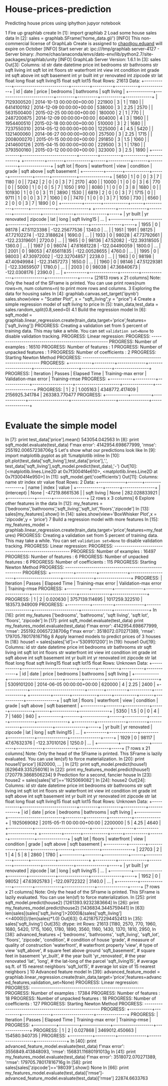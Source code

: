 # House-prices-prediction
Predicting house prices using iphython jupyor notebook 

1 Fire up graphlab create
In [1]: import graphlab
2 Load some house sales data
In [2]: sales = graphlab.SFrame('home_data.gl/')
[INFO] This non-commercial license of GraphLab Create is assigned to chao@ou.eduand will expire on October [INFO] Start server at: ipc:///tmp/graphlab server-4127 - Server binary: /home/chao/anaconda/envs/dato-env/lib/python2.7/site-packages/graphlab/unity [INFO] GraphLab Server Version: 1.6.1
In [3]: sales
Out[3]: Columns:
id str
date datetime
price int
bedrooms str
bathrooms str
sqft living int
sqft lot int
floors str
waterfront int
view int
condition int
grade int
sqft above int
sqft basement int
yr built int
yr renovated int
zipcode str
lat float
long float
sqft living15 float
sqft lot15 float
Rows: 21613
Data:
+------------+---------------------------+---------+----------+-----------+-------------+
| id | date | price | bedrooms | bathrooms | sqft living |
+------------+---------------------------+---------+----------+-----------+-------------+
| 7129300520 | 2014-10-13 00:00:00+00:00 | 221900 | 3 | 1 | 1180 |
| 6414100192 | 2014-12-09 00:00:00+00:00 | 538000 | 3 | 2.25 | 2570 |
| 5631500400 | 2015-02-25 00:00:00+00:00 | 180000 | 2 | 1 | 770 |
| 2487200875 | 2014-12-09 00:00:00+00:00 | 604000 | 4 | 3 | 1960 |
| 1954400510 | 2015-02-18 00:00:00+00:00 | 510000 | 3 | 2 | 1680 |
| 7237550310 | 2014-05-12 00:00:00+00:00 | 1225000 | 4 | 4.5 | 5420 |
| 1321400060 | 2014-06-27 00:00:00+00:00 | 257500 | 3 | 2.25 | 1715 |
| 2008000270 | 2015-01-15 00:00:00+00:00 | 291850 | 3 | 1.5 | 1060 |
| 2414600126 | 2015-04-15 00:00:00+00:00 | 229500 | 3 | 1 | 1780 |
| 3793500160 | 2015-03-12 00:00:00+00:00 | 323000 | 3 | 2.5 | 1890 |
+------------+---------------------------+---------+----------+-----------+-------------+
+----------+--------+------------+------+-----------+-------+------------+---------------+
| sqft lot | floors | waterfront | view | condition | grade | sqft above | sqft basement |
+----------+--------+------------+------+-----------+-------+------------+---------------+
| 5650 | 1 | 0 | 0 | 3 | 7 | 1180 | 0 |
| 7242 | 2 | 0 | 0 | 3 | 7 | 2170 | 400 |
| 10000 | 1 | 0 | 0 | 3 | 6 | 770 | 0 |
| 5000 | 1 | 0 | 0 | 5 | 7 | 1050 | 910 |
| 8080 | 1 | 0 | 0 | 3 | 8 | 1680 | 0 |
| 101930 | 1 | 0 | 0 | 3 | 11 | 3890 | 1530 |
| 6819 | 2 | 0 | 0 | 3 | 7 | 1715 | 0 |
| 9711 | 1 | 0 | 0 | 3 | 7 | 1060 | 0 |
| 7470 | 1 | 0 | 0 | 3 | 7 | 1050 | 730 |
| 6560 | 2 | 0 | 0 | 3 | 7 | 1890 | 0 |
+----------+--------+------------+------+-----------+-------+------------+---------------+
+----------+--------------+---------+-------------+---------------+---------------+-----+
| yr built | yr renovated | zipcode | lat | long | sqft living15 | ... |
+----------+--------------+---------+-------------+---------------+---------------+-----+
| 1955 | 0 | 98178 | 47.51123398 | -122.25677536 | 1340.0 | ... |
| 1951 | 1991 | 98125 | 47.72102274 | -122.3188624 | 1690.0 | ... |
| 1933 | 0 | 98028 | 47.73792661 | -122.23319601 | 2720.0 | ... |
| 1965 | 0 | 98136 | 47.52082 | -122.39318505 | 1360.0 | ... |
| 1987 | 0 | 98074 | 47.61681228 | -122.04490059 | 1800.0 | ... |
| 2001 | 0 | 98053 | 47.65611835 | -122.00528655 | 4760.0 | ... |
| 1995 | 0 | 98003 | 47.30972002 | -122.32704857 | 2238.0 | ... |
| 1963 | 0 | 98198 | 47.40949984 | -122.31457273 | 1650.0 | ... |
| 1960 | 0 | 98146 | 47.51229381 | -122.33659507 | 1780.0 | ... |
| 2003 | 0 | 98038 | 47.36840673 | -122.0308176 | 2390.0 | ... |
+----------+--------------+---------+-------------+---------------+---------------+-----+
[21613 rows x 21 columns]
Note: Only the head of the SFrame is printed.
You can use print rows(num rows=m, num columns=n) to print more rows and columns.
3 Exploring the data for housing sales
In [4]: graphlab.canvas.set_target('ipynb')
sales.show(view = "Scatter Plot", x = "sqft_living",y = "price")
4 Create a simple regression model of sqft living to price
In [5]: train_data,test_data = sales.random_split(0.8,seed=0)
4.1 Build the regression model
In [6]: sqft_model = graphlab.linear_regression.create(train_data,target='price',features=['sqft_living'])
PROGRESS: Creating a validation set from 5 percent of training data. This may take a while.
You can set ``validation set=None`` to disable validation tracking.
PROGRESS: Linear regression:
PROGRESS: --------------------------------------------------------
PROGRESS: Number of examples : 16510
PROGRESS: Number of features : 1
PROGRESS: Number of unpacked features : 1
PROGRESS: Number of coefficients : 2
PROGRESS: Starting Newton Method
PROGRESS: --------------------------------------------------------
PROGRESS: +-----------+----------+--------------+--------------------+----------------------+---------------+-----------------+
PROGRESS: | Iteration | Passes | Elapsed Time | Training-max error | Validation-max error | Training-rmse PROGRESS: +-----------+----------+--------------+--------------------+----------------------+---------------+-----------------+
PROGRESS: | 1 | 2 | 1.005163 | 4348772.417409 | 2156925.341784 | 263383.770477 PROGRESS: +-----------+----------+--------------+--------------------+----------------------+---------------+-----------------+
# Evaluate the simple model
In [7]: print test_data['price'].mean()
543054.042563
In [8]: print sqft_model.evaluate(test_data)
f'max error': 4142954.698677999, 'rmse': 255192.00657238706g
5 Let's show what our predictions look like
In [9]: import matplotlib.pyplot as plt
%matplotlib inline
In [10]: plt.plot(test_data['sqft_living'],test_data['price'],'.',
test_data['sqft_living'],sqft_model.predict(test_data),'-')
Out[10]: [<matplotlib.lines.Line2D at 0x7f3004f4e610>,
<matplotlib.lines.Line2D at 0x7f3004f4e950>]
In [11]: sqft_model.get('coefficients')
Out[11]: Columns:
name str
index str
value float
Rows: 2
Data:
+-------------+-------+----------------+
| name | index | value |
+-------------+-------+----------------+
| (intercept) | None | -47219.8661536 |
| sqft living | None | 282.028833921 |
+-------------+-------+----------------+
[2 rows x 3 columns]
6 Explore other features in the data
In [12]: my_features = ['bedrooms','bathrooms','sqft_living','sqft_lot','floors','zipcode']
In [13]: sales[my_features].show()
In [14]: sales.show(view='BoxWhisker Plot',x = 'zipcode',y = 'price')
7 Build a regression model with more features
In [15]: my_features_model = graphlab.linear_regression.create(train_data,target='price',features=my_features)
PROGRESS: Creating a validation set from 5 percent of training data. This may take a while.
You can set ``validation set=None`` to disable validation tracking.
PROGRESS: Linear regression:
PROGRESS: --------------------------------------------------------
PROGRESS: Number of examples : 16497
PROGRESS: Number of features : 6
PROGRESS: Number of unpacked features : 6
PROGRESS: Number of coefficients : 115
PROGRESS: Starting Newton Method
PROGRESS: --------------------------------------------------------
PROGRESS: +-----------+----------+--------------+--------------------+----------------------+---------------+-----------------+
PROGRESS: | Iteration | Passes | Elapsed Time | Training-max error | Validation-max error | Training-rmse PROGRESS: +-----------+----------+--------------+--------------------+----------------------+---------------+-----------------+
PROGRESS: | 1 | 2 | 0.020630 | 3757139.114695 | 1017259.322510 | 183573.949009 PROGRESS: +-----------+----------+--------------+--------------------+----------------------+---------------+-----------------+
In [16]: print my_features
['bedrooms', 'bathrooms', 'sqft living', 'sqft lot', 'floors', 'zipcode']
In [17]: print sqft_model.evaluate(test_data)
print my_features_model.evaluate(test_data)
f'max error': 4142954.698677999, 'rmse': 255192.00657238706g
f'max error': 3518072.070271389, 'rmse': 179705.78017816716g
8 Apply learned models to predict prices of 3 houses
In [18]: house1 = sales[sales['id']=='5309101200']
In [19]: house1
Out[19]: Columns:
id str
date datetime
price int
bedrooms str
bathrooms str
sqft living int
sqft lot int
floors str
waterfront int
view int
condition int
grade int
sqft above int
sqft basement int
yr built int
yr renovated int
zipcode str
lat float
long float
sqft living15 float
sqft lot15 float
Rows: Unknown
Data:
+------------+---------------------------+--------+----------+-----------+-------------+
| id | date | price | bedrooms | bathrooms | sqft living |
+------------+---------------------------+--------+----------+-----------+-------------+
| 5309101200 | 2014-06-05 00:00:00+00:00 | 620000 | 4 | 2.25 | 2400 |
+------------+---------------------------+--------+----------+-----------+-------------+
+----------+--------+------------+------+-----------+-------+------------+---------------+
| sqft lot | floors | waterfront | view | condition | grade | sqft above | sqft basement |
+----------+--------+------------+------+-----------+-------+------------+---------------+
| 5350 | 1.5 | 0 | 0 | 4 | 7 | 1460 | 940 |
+----------+--------+------------+------+-----------+-------+------------+---------------+
+----------+--------------+---------+-------------+---------------+---------------+-----+
| yr built | yr renovated | zipcode | lat | long | sqft living15 | ... |
+----------+--------------+---------+-------------+---------------+---------------+-----+
| 1929 | 0 | 98117 | 47.67632376 | -122.37010126 | 1250.0 | ... |
+----------+--------------+---------+-------------+---------------+---------------+-----+
[? rows x 21 columns]
Note: Only the head of the SFrame is printed. This SFrame is lazily evaluated.
You can use len(sf) to force materialization.
In [20]: print house1['price']
[620000, ... ]
In [21]: print sqft_model.predict(house1)
[629649.335256016]
In [22]: print my_features_model.predict(house1)
[720779.3868506234]
9 Prediction for a second, fancier house
In [23]: house2 = sales[sales['id']=='1925069082']
In [24]: house2
Out[24]: Columns:
id str
date datetime
price int
bedrooms str
bathrooms str
sqft living int
sqft lot int
floors str
waterfront int
view int
condition int
grade int
sqft above int
sqft basement int
yr built int
yr renovated int
zipcode str
lat float
long float
sqft living15 float
sqft lot15 float
Rows: Unknown
Data:
+------------+---------------------------+---------+----------+-----------+-------------+
| id | date | price | bedrooms | bathrooms | sqft living |
+------------+---------------------------+---------+----------+-----------+-------------+
| 1925069082 | 2015-05-11 00:00:00+00:00 | 2200000 | 5 | 4.25 | 4640 |
+------------+---------------------------+---------+----------+-----------+-------------+
+----------+--------+------------+------+-----------+-------+------------+---------------+
| sqft lot | floors | waterfront | view | condition | grade | sqft above | sqft basement |
+----------+--------+------------+------+-----------+-------+------------+---------------+
| 22703 | 2 | 1 | 4 | 5 | 8 | 2860 | 1780 |
+----------+--------+------------+------+-----------+-------+------------+---------------+
+----------+--------------+---------+-------------+---------------+---------------+-----+
| yr built | yr renovated | zipcode | lat | long | sqft living15 | ... |
+----------+--------------+---------+-------------+---------------+---------------+-----+
| 1952 | 0 | 98052 | 47.63925783 | -122.09722322 | 3140.0 | ... |
+----------+--------------+---------+-------------+---------------+---------------+-----+
[? rows x 21 columns]
Note: Only the head of the SFrame is printed. This SFrame is lazily evaluated.
You can use len(sf) to force materialization.
In [25]: print sqft_model.predict(house2)
[1261393.9232383664]
In [26]: print my_features_model.predict(house2)
[1436834.3445759441]
In [63]: len(sales[(sales['sqft_living']>2000)&(sales['sqft_living']<=4000)])/(len(sales)*1.0)
Out[63]: 0.42187572294452413
In [35]: sales['sqft_living']
Out[35]: dtype: int
Rows: 21613
[1180, 2570, 770, 1960, 1680, 5420, 1715, 1060, 1780, 1890, 3560, 1160, 1430, 1370, 1810, 2950, In [38]: advanced_features =[
'bedrooms', 'bathrooms', 'sqft_living', 'sqft_lot', 'floors', 'zipcode',
'condition', # condition of house
'grade', # measure of quality of construction
'waterfront', # waterfront property
'view', # type of view
'sqft_above', # square feet above ground
'sqft_basement', # square feet in basement
'yr_built', # the year built
'yr_renovated', # the year renovated
'lat', 'long', # the lat-long of the parcel
'sqft_living15', # average sq.ft. of 15 nearest neighbors
'sqft_lot15', # average lot size of 15 nearest neighbors
]
10 Advanced feature model
In [39]: advanced_feature_model = graphlab.linear_regression.create(train_data,target='price',features=advanced_features,validation_set=None)
PROGRESS: Linear regression:
PROGRESS: --------------------------------------------------------
PROGRESS: Number of examples : 17384
PROGRESS: Number of features : 18
PROGRESS: Number of unpacked features : 18
PROGRESS: Number of coefficients : 127
PROGRESS: Starting Newton Method
PROGRESS: --------------------------------------------------------
PROGRESS: +-----------+----------+--------------+--------------------+---------------+
PROGRESS: | Iteration | Passes | Elapsed Time | Training-max error | Training-rmse |
PROGRESS: +-----------+----------+--------------+--------------------+---------------+
PROGRESS: | 1 | 2 | 0.027868 | 3469012.450663 | 154580.940735 |
PROGRESS: +-----------+----------+--------------+--------------------+---------------+
In [40]: print advanced_feature_model.evaluate(test_data)
f'max error': 3556849.413848093, 'rmse': 156831.11680191013g
In [41]: print my_features_model.evaluate(test_data)
f'max error': 3518072.070271389, 'rmse': 179705.78017816716g
In [58]: print sales[sales['zipcode']=='98039'].show()
None
In [66]: print my_features_model.evaluate(test_data)['rmse']-advanced_feature_model.evaluate(test_data)['rmse']
22874.6633763

